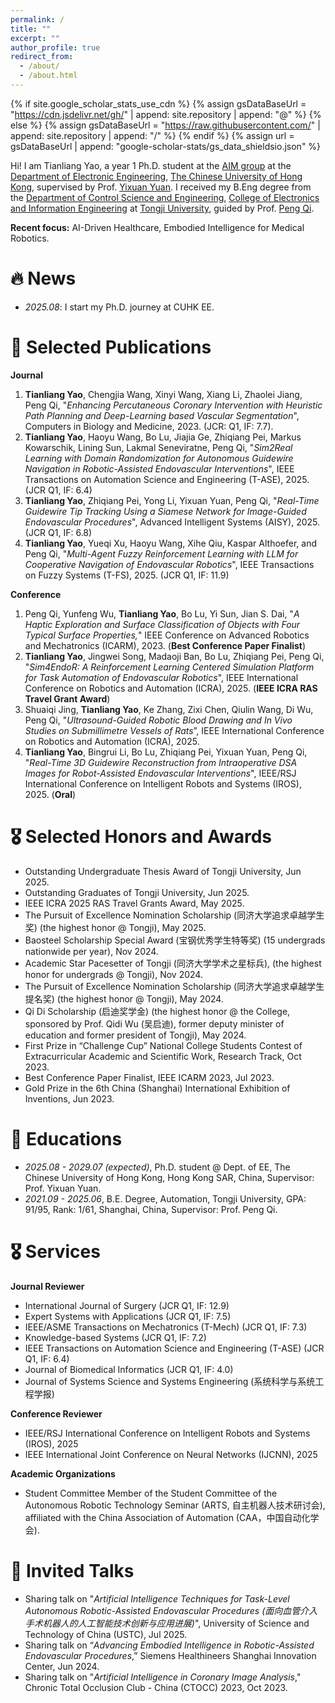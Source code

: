 ```yaml
---
permalink: /
title: ""
excerpt: ""
author_profile: true
redirect_from: 
  - /about/
  - /about.html
---
```


{% if site.google_scholar_stats_use_cdn %}
{% assign gsDataBaseUrl = "https://cdn.jsdelivr.net/gh/" | append: site.repository | append: "@" %}
{% else %}
{% assign gsDataBaseUrl = "https://raw.githubusercontent.com/" | append: site.repository | append: "/" %}
{% endif %}
{% assign url = gsDataBaseUrl | append: "google-scholar-stats/gs_data_shieldsio.json" %}

<span class='anchor' id='about-me'></span>
Hi! I am Tianliang Yao, a year 1 Ph.D. student at the [AIM group](http://www.ee.cuhk.edu.hk/~yxyuan/index.htm) at the [Department of Electronic Engineering](https://www.ee.cuhk.edu.hk/en-gb/), [The Chinese University of Hong Kong](https://www.cuhk.edu.hk/chinese/index.html), supervised by Prof. [Yixuan Yuan](http://www.ee.cuhk.edu.hk/~yxyuan/). I received my B.Eng degree from the [Department of Control Science and Engineering](https://cse.tongji.edu.cn/), [College of Electronics and Information Engineering](https://see.tongji.edu.cn/) at [Tongji University](https://www.tongji.edu.cn/), guided by Prof. [Peng Qi](https://cse.tongji.edu.cn/6b/68/c15581a158568/page.htm).

**Recent focus:** AI-Driven Healthcare, Embodied Intelligence for Medical Robotics.


<span class='anchor' id='news'></span>
# 🔥 News
- *2025.08*: I start my Ph.D. journey at CUHK EE.


<span class='anchor' id='publications'></span>
# 📝 Selected Publications 
**Journal**
1. **Tianliang Yao**, Chengjia Wang, Xinyi Wang, Xiang Li, Zhaolei Jiang, Peng Qi, "*Enhancing Percutaneous Coronary Intervention with Heuristic Path Planning and Deep-Learning based Vascular Segmentation*", Computers in Biology and Medicine, 2023. (JCR: Q1, IF: 7.7).
2. **Tianliang Yao**, Haoyu Wang, Bo Lu, Jiajia Ge, Zhiqiang Pei, Markus Kowarschik, Lining Sun, Lakmal Seneviratne, Peng Qi, "*Sim2Real Learning with Domain Randomization for Autonomous Guidewire Navigation in Robotic-Assisted Endovascular Interventions*", IEEE Transactions on Automation Science and Engineering (T-ASE), 2025. (JCR Q1, IF: 6.4)
3. **Tianliang Yao**, Zhiqiang Pei, Yong Li, Yixuan Yuan, Peng Qi, "*Real-Time Guidewire Tip Tracking Using a Siamese Network for Image-Guided Endovascular Procedures*", Advanced Intelligent Systems (AISY), 2025. (JCR Q1, IF: 6.8)
4. **Tianliang Yao**, Yueqi Xu, Haoyu Wang, Xihe Qiu, Kaspar Althoefer, and Peng Qi, "*Multi-Agent Fuzzy Reinforcement Learning with LLM for Cooperative Navigation of Endovascular Robotics*", IEEE Transactions on Fuzzy Systems (T-FS), 2025. (JCR Q1, IF: 11.9)

**Conference**
1. Peng Qi, Yunfeng Wu, **Tianliang Yao**, Bo Lu, Yi Sun, Jian S. Dai, "*A Haptic Exploration and Surface Classification of Objects with Four Typical Surface Properties,*" IEEE Conference on Advanced Robotics and Mechatronics (ICARM), 2023. (**Best Conference Paper Finalist**)
2. **Tianliang Yao**, Jingwei Song, Madaoji Ban, Bo Lu, Zhiqiang Pei, Peng Qi, "*Sim4EndoR: A Reinforcement Learning Centered Simulation Platform for Task Automation of Endovascular Robotics*", IEEE International Conference on Robotics and Automation (ICRA), 2025. (**IEEE ICRA RAS Travel Grant Award**)
3. Shuaiqi Jing, **Tianliang Yao**, Ke Zhang, Zixi Chen, Qiulin Wang, Di Wu, Peng Qi, "*Ultrasound-Guided Robotic Blood Drawing and In Vivo Studies on Submillimetre Vessels of Rats*”, IEEE International Conference on Robotics and Automation (ICRA), 2025.
4. **Tianliang Yao**, Bingrui Li, Bo Lu, Zhiqiang Pei, Yixuan Yuan, Peng Qi, "*Real-Time 3D Guidewire Reconstruction from Intraoperative DSA Images for Robot-Assisted Endovascular Interventions*", IEEE/RSJ International Conference on Intelligent Robots and Systems (IROS), 2025. (**Oral**)

# 🎖 Selected Honors and Awards
- Outstanding Undergraduate Thesis Award of Tongji University, Jun 2025.
- Outstanding Graduates of Tongji University, Jun 2025.
- IEEE ICRA 2025 RAS Travel Grants Award, May 2025.
- The Pursuit of Excellence Nomination Scholarship (同济大学追求卓越学生奖) (the highest honor @ Tongji), May 2025.
- Baosteel Scholarship Special Award (宝钢优秀学生特等奖) (15 undergrads nationwide per year), Nov 2024.
- Academic Star Pacesetter of Tongji (同济大学学术之星标兵), (the highest honor for undergrads @ Tongji), Nov 2024.
- The Pursuit of Excellence Nomination Scholarship (同济大学追求卓越学生提名奖) (the highest honor @ Tongji), May 2024.
- Qi Di Scholarship (启迪奖学金) (the highest honor @ the College, sponsored by Prof. Qidi Wu (吴启迪), former deputy minister of education and former president of Tongji), May 2024.
- First Prize in “Challenge Cup” National College Students Contest of Extracurricular Academic and Scientific Work, Research Track, Oct 2023.
- Best Conference Paper Finalist, IEEE ICARM 2023, Jul 2023.
- Gold Prize in the 6th China (Shanghai) International Exhibition of Inventions, Jun 2023.


<span class='anchor' id='educations'></span>
# 📖 Educations
- *2025.08 - 2029.07 (expected)*, Ph.D. student @ Dept. of EE, The Chinese University of Hong Kong, Hong Kong SAR, China, Supervisor: Prof. Yixuan Yuan.
- *2021.09 - 2025.06*, B.E. Degree, Automation, Tongji University, GPA: 91/95, Rank: 1/61, Shanghai, China, Supervisor: Prof. Peng Qi.


<span class='anchor' id='services'></span>
# 🎖 Services
**Journal Reviewer**
- International Journal of Surgery (JCR Q1, IF: 12.9)
- Expert Systems with Applications (JCR Q1, IF: 7.5)
- IEEE/ASME Transactions on Mechatronics (T-Mech) (JCR Q1, IF: 7.3)
- Knowledge-based Systems (JCR Q1, IF: 7.2)
- IEEE Transactions on Automation Science and Engineering (T-ASE) (JCR Q1, IF: 6.4)
- Journal of Biomedical Informatics (JCR Q1, IF: 4.0)
- Journal of Systems Science and Systems Engineering (系统科学与系统工程学报)

**Conference Reviewer**
- IEEE/RSJ International Conference on Intelligent Robots and Systems (IROS), 2025
- IEEE International Joint Conference on Neural Networks (IJCNN), 2025

**Academic Organizations**
- Student Committee Member of the Student Committee of the Autonomous Robotic Technology Seminar (ARTS, 自主机器人技术研讨会), affiliated with the China Association of Automation (CAA，中国自动化学会).


<span class='anchor' id='invited-talks'></span>
# 💬 Invited Talks
- Sharing talk on "*Artificial Intelligence Techniques for Task-Level Autonomous Robotic-Assisted Endovascular Procedures (面向血管介入手术机器人的人工智能技术创新与应用进展)*", University of Science and Technology of China (USTC), Jul 2025.
- Sharing talk on “*Advancing Embodied Intelligence in Robotic-Assisted Endovascular Procedures*,” Siemens Healthineers Shanghai Innovation Center, Jun 2024.
- Sharing talk on "*Artificial Intelligence in Coronary Image Analysis*," Chronic Total Occlusion Club - China (CTOCC) 2023, Oct 2023.

